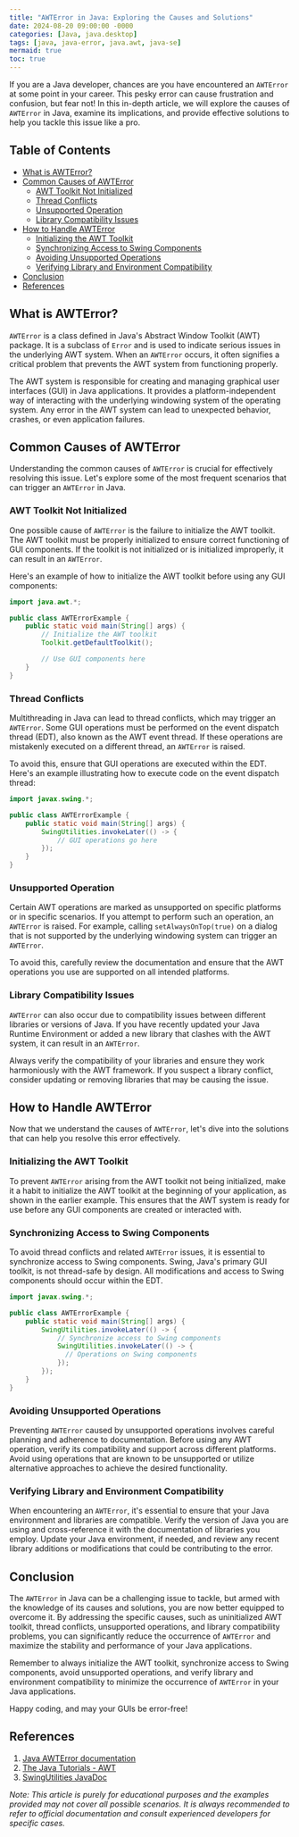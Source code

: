 ```yaml
---
title: "AWTError in Java: Exploring the Causes and Solutions"
date: 2024-08-20 09:00:00 -0000
categories: [Java, java.desktop]
tags: [java, java-error, java.awt, java-se]
mermaid: true
toc: true
---
```



If you are a Java developer, chances are you have encountered an `AWTError` at some point in your career. This pesky error can cause frustration and confusion, but fear not! In this in-depth article, we will explore the causes of `AWTError` in Java, examine its implications, and provide effective solutions to help you tackle this issue like a pro.

## Table of Contents

- [What is AWTError?](#what-is-awterror)
- [Common Causes of AWTError](#common-causes-of-awterror)
    - [AWT Toolkit Not Initialized](#awt-toolkit-not-initialized)
    - [Thread Conflicts](#thread-conflicts)
    - [Unsupported Operation](#unsupported-operation)
    - [Library Compatibility Issues](#library-compatibility-issues)
- [How to Handle AWTError](#how-to-handle-awterror)
    - [Initializing the AWT Toolkit](#initializing-the-awt-toolkit)
    - [Synchronizing Access to Swing Components](#synchronizing-access-to-swing-components)
    - [Avoiding Unsupported Operations](#avoiding-unsupported-operations)
    - [Verifying Library and Environment Compatibility](#verifying-library-and-environment-compatibility)
- [Conclusion](#conclusion)
- [References](#references)

## What is AWTError?

`AWTError` is a class defined in Java's Abstract Window Toolkit (AWT) package. It is a subclass of `Error` and is used to indicate serious issues in the underlying AWT system. When an `AWTError` occurs, it often signifies a critical problem that prevents the AWT system from functioning properly.

The AWT system is responsible for creating and managing graphical user interfaces (GUI) in Java applications. It provides a platform-independent way of interacting with the underlying windowing system of the operating system. Any error in the AWT system can lead to unexpected behavior, crashes, or even application failures.

## Common Causes of AWTError

Understanding the common causes of `AWTError` is crucial for effectively resolving this issue. Let's explore some of the most frequent scenarios that can trigger an `AWTError` in Java.

### AWT Toolkit Not Initialized

One possible cause of `AWTError` is the failure to initialize the AWT toolkit. The AWT toolkit must be properly initialized to ensure correct functioning of GUI components. If the toolkit is not initialized or is initialized improperly, it can result in an `AWTError`. 

Here's an example of how to initialize the AWT toolkit before using any GUI components:

```java
import java.awt.*;

public class AWTErrorExample {
    public static void main(String[] args) {
        // Initialize the AWT toolkit
        Toolkit.getDefaultToolkit();

        // Use GUI components here
    }
}
```

### Thread Conflicts

Multithreading in Java can lead to thread conflicts, which may trigger an `AWTError`. Some GUI operations must be performed on the event dispatch thread (EDT), also known as the AWT event thread. If these operations are mistakenly executed on a different thread, an `AWTError` is raised.

To avoid this, ensure that GUI operations are executed within the EDT. Here's an example illustrating how to execute code on the event dispatch thread:

```java
import javax.swing.*;

public class AWTErrorExample {
    public static void main(String[] args) {
        SwingUtilities.invokeLater(() -> {
            // GUI operations go here
        });
    }
}
```

### Unsupported Operation

Certain AWT operations are marked as unsupported on specific platforms or in specific scenarios. If you attempt to perform such an operation, an `AWTError` is raised. For example, calling `setAlwaysOnTop(true)` on a dialog that is not supported by the underlying windowing system can trigger an `AWTError`.

To avoid this, carefully review the documentation and ensure that the AWT operations you use are supported on all intended platforms.

### Library Compatibility Issues

`AWTError` can also occur due to compatibility issues between different libraries or versions of Java. If you have recently updated your Java Runtime Environment or added a new library that clashes with the AWT system, it can result in an `AWTError`.

Always verify the compatibility of your libraries and ensure they work harmoniously with the AWT framework. If you suspect a library conflict, consider updating or removing libraries that may be causing the issue.

## How to Handle AWTError

Now that we understand the causes of `AWTError`, let's dive into the solutions that can help you resolve this error effectively.

### Initializing the AWT Toolkit

To prevent `AWTError` arising from the AWT toolkit not being initialized, make it a habit to initialize the AWT toolkit at the beginning of your application, as shown in the earlier example. This ensures that the AWT system is ready for use before any GUI components are created or interacted with.

### Synchronizing Access to Swing Components

To avoid thread conflicts and related `AWTError` issues, it is essential to synchronize access to Swing components. Swing, Java's primary GUI toolkit, is not thread-safe by design. All modifications and access to Swing components should occur within the EDT.

```java
import javax.swing.*;

public class AWTErrorExample {
    public static void main(String[] args) {
        SwingUtilities.invokeLater(() -> {
            // Synchronize access to Swing components
            SwingUtilities.invokeLater(() -> {
              // Operations on Swing components
            });
        });
    }
}
```

### Avoiding Unsupported Operations

Preventing `AWTError` caused by unsupported operations involves careful planning and adherence to documentation. Before using any AWT operation, verify its compatibility and support across different platforms. Avoid using operations that are known to be unsupported or utilize alternative approaches to achieve the desired functionality.

### Verifying Library and Environment Compatibility

When encountering an `AWTError`, it's essential to ensure that your Java environment and libraries are compatible. Verify the version of Java you are using and cross-reference it with the documentation of libraries you employ. Update your Java environment, if needed, and review any recent library additions or modifications that could be contributing to the error.

## Conclusion

The `AWTError` in Java can be a challenging issue to tackle, but armed with the knowledge of its causes and solutions, you are now better equipped to overcome it. By addressing the specific causes, such as uninitialized AWT toolkit, thread conflicts, unsupported operations, and library compatibility problems, you can significantly reduce the occurrence of `AWTError` and maximize the stability and performance of your Java applications.

Remember to always initialize the AWT toolkit, synchronize access to Swing components, avoid unsupported operations, and verify library and environment compatibility to minimize the occurrence of `AWTError` in your Java applications.

Happy coding, and may your GUIs be error-free!

## References

1. [Java AWTError documentation](https://docs.oracle.com/en/java/javase/14/docs/api/java.awt/AWTError.html)
2. [The Java Tutorials - AWT](https://docs.oracle.com/javase/tutorial/uiswing/index.html)
3. [SwingUtilities JavaDoc](https://docs.oracle.com/en/java/javase/14/docs/api/java.desktop/javax/swing/SwingUtilities.html)

*Note: This article is purely for educational purposes and the examples provided may not cover all possible scenarios. It is always recommended to refer to official documentation and consult experienced developers for specific cases.*